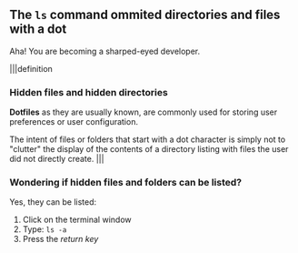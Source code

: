 ## The `ls` command ommited directories and files with a dot

Aha! You are becoming a sharped-eyed developer. 

|||definition
### Hidden files and hidden directories
__Dotfiles__ as they are usually known, are commonly used for storing user preferences or user configuration. 

The intent of files or folders that start with a dot character is simply not to "clutter" the display of the contents of a directory listing with files the user did not directly create.
|||

### Wondering if hidden files and folders can be listed?

Yes, they can be listed: 

1. Click on the terminal window
2. Type: `ls -a`
3. Press the _return key_